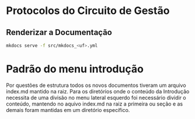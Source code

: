 # Protocolos do Circuito de Gestão

## Renderizar a Documentação

```sh
mkdocs serve -f src/mkdocs_<uf>.yml
```

# Padrão do menu introdução

Por questões de estrutura todos os novos documentos tiveram um arquivo index.md mantido na raiz. Para os diretórios onde o conteúdo da Introdução necessita de uma divisão no menu lateral esquerdo foi necessário dividir o conteúdo, mantendo no aquivo index.md na raiz a primeira ou seção e as demais foram mantidas em um diretório específico.